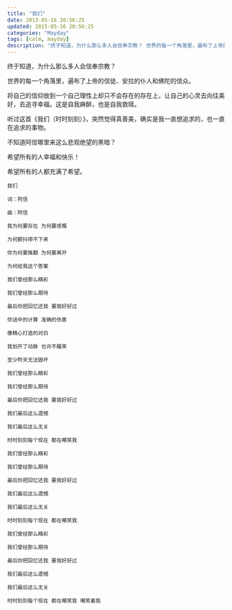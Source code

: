 ```yaml
---
title: "我们"
date: 2013-05-16 20:56:25
updated: 2015-05-16 20:56:25
categories: "Mayday"
tags: [calm, mayday]
description: "终于知道，为什么那么多人会信奉宗教？ 世界的每一个角落里，遍布了上帝的信徒、安拉的仆人和佛陀的信众。"
---
```


终于知道，为什么那么多人会信奉宗教？

世界的每一个角落里，遍布了上帝的信徒、安拉的仆人和佛陀的信众。

将自己的信仰放到一个自己理性上却只不会存在的存在上，让自己的心灵去向往美好，去追寻幸福。这是自我麻醉，也是自我救赎。

听过这首《我们（时时刻刻）》，突然觉得真善美，确实是我一直想追求的，也一直在追求的事物。

不知道阿信哪里来这么悲观绝望的黑暗？

希望所有的人幸福和快乐！

希望所有的人都充满了希望。

```
我们

词：阿信

曲：阿信

我为何要存在 为何要感慨 

为何颤抖停不下来

你为何要推翻 为何要离开

为何给我这个答案

我们曾经那么精彩

我们曾经那么期待

最后你把回忆还我 要我好好过

你话中的计算 准确的伤害

像精心打造的对白

我划开了动脉 也许不醒来 

至少昨天无法毁坏

我们曾经那么精彩

我们曾经那么期待

最后你把回忆还我 要我好好过

我们最后这么遗憾

我们最后这么无关

时时刻刻每个现在 都在嘲笑我

我们曾经那么精彩

我们曾经那么期待

最后你把回忆还我 要我好好过

我们最后这么遗憾

我们最后这么无关

时时刻刻每个现在 都在嘲笑我

我们曾经那么精彩

我们曾经那么期待

最后你把回忆还我 要我好好过

我们最后这么遗憾

我们最后这么无关

时时刻刻每个现在 都在嘲笑我 嘲笑着我
```
